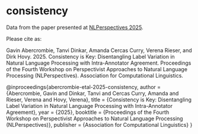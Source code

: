 # consistency
Data from the paper presented at [NLPerspectives 2025](https://nlperspectives.di.unito.it/).

Please cite as:

Gavin Abercrombie, Tanvi Dinkar, Amanda Cercas Curry, Verena Rieser, and Dirk Hovy. 2025. Consistency is Key: Disentangling Label Variation in Natural Language Processing with Intra-Annotator Agreement. Proceedings of the Fourth Workshop on Perspectivist Approaches to Natural Language Processing (NLPerspectives). Association for Computational Linguistics.

  @inproceedings{abercrombie-etal-2025-consistency,
  author = {Abercrombie, Gavin and Dinkar, Tanvi and Cercas Curry, Amanda and Rieser, Verena and Hovy, Verena},
  title = {Consistency is Key: Disentangling Label Variation in Natural Language Processing with Intra-Annotator Agreement},
  year = {2025},
  booktitle = {Proceedings of the Fourth Workshop on Perspectivist Approaches to Natural Language Processing (NLPerspectives)},
  publisher = {Association for Computational Linguistics}
  }
